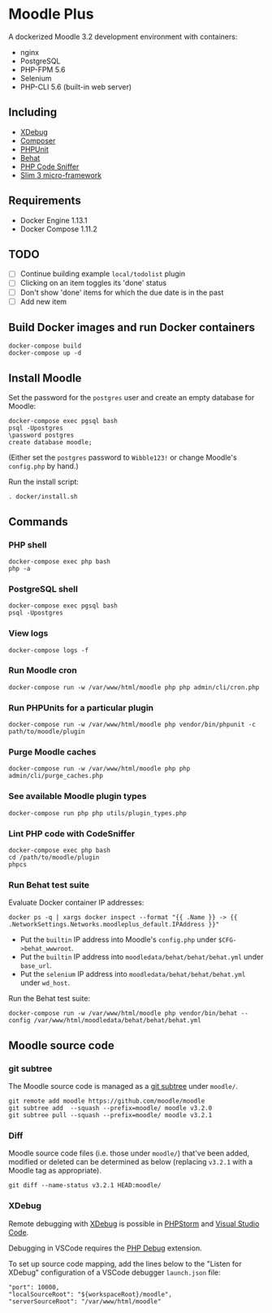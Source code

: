 # Moodle Plus

A dockerized Moodle 3.2 development environment with containers:

* nginx
* PostgreSQL
* PHP-FPM 5.6
* Selenium
* PHP-CLI 5.6 (built-in web server)

## Including

* [XDebug](https://xdebug.org/)
* [Composer](https://getcomposer.org/)
* [PHPUnit](https://docs.moodle.org/dev/PHPUnit)
* [Behat](https://docs.moodle.org/dev/Acceptance_testing)
* [PHP Code Sniffer](https://github.com/squizlabs/PHP_CodeSniffer)
* [Slim 3 micro-framework](https://www.slimframework.com/docs/)

## Requirements

* Docker Engine 1.13.1
* Docker Compose 1.11.2

## TODO

- [ ] Continue building example `local/todolist` plugin
- [ ] Clicking on an item toggles its 'done' status
- [ ] Don't show 'done' items for which the due date is in the past
- [ ] Add new item

## Build Docker images and run Docker containers

```
docker-compose build
docker-compose up -d
```

## Install Moodle

Set the password for the `postgres` user and create an empty database for Moodle:

```
docker-compose exec pgsql bash
psql -Upostgres
\password postgres
create database moodle;
```

(Either set the `postgres` password to `Wibble123!` or change Moodle's `config.php` by hand.)

Run the install script:

```
. docker/install.sh
```

## Commands

### PHP shell

```
docker-compose exec php bash
php -a
```

### PostgreSQL shell

```
docker-compose exec pgsql bash
psql -Upostgres
```

### View logs

```
docker-compose logs -f
```

### Run Moodle cron

```
docker-compose run -w /var/www/html/moodle php php admin/cli/cron.php
```

### Run PHPUnits for a particular plugin

```
docker-compose run -w /var/www/html/moodle php vendor/bin/phpunit -c path/to/moodle/plugin
```

### Purge Moodle caches

```
docker-compose run -w /var/www/html/moodle php php admin/cli/purge_caches.php
```

### See available Moodle plugin types

```
docker-compose run php php utils/plugin_types.php
```

### Lint PHP code with CodeSniffer

```
docker-compose exec php bash
cd /path/to/moodle/plugin
phpcs
```

### Run Behat test suite

Evaluate Docker container IP addresses:

```
docker ps -q | xargs docker inspect --format "{{ .Name }} -> {{ .NetworkSettings.Networks.moodleplus_default.IPAddress }}"
```

* Put the `builtin` IP address into Moodle's `config.php` under `$CFG->behat_wwwroot`.
* Put the `builtin` IP address into `moodledata/behat/behat/behat.yml` under `base_url`.
* Put the `selenium` IP address into `moodledata/behat/behat/behat.yml` under `wd_host`.

Run the Behat test suite:

```
docker-compose run -w /var/www/html/moodle php vendor/bin/behat --config /var/www/html/moodledata/behat/behat/behat.yml
```

## Moodle source code

### git subtree

The Moodle source code is managed as a [git subtree](https://blogs.atlassian.com/2013/05/alternatives-to-git-submodule-git-subtree/) under `moodle/`.

```
git remote add moodle https://github.com/moodle/moodle
git subtree add  --squash --prefix=moodle/ moodle v3.2.0
git subtree pull --squash --prefix=moodle/ moodle v3.2.1
```

### Diff

Moodle source code files (i.e. those under `moodle/`) that've been added, modified or deleted can be determined as below (replacing `v3.2.1` with a Moodle tag as appropriate).

```
git diff --name-status v3.2.1 HEAD:moodle/
```

### XDebug

Remote debugging with [XDebug](https://xdebug.org/) is possible in [PHPStorm](https://www.jetbrains.com/phpstorm/) and [Visual Studio Code](https://code.visualstudio.com/Docs/languages/php).

Debugging in VSCode requires the [PHP Debug](https://marketplace.visualstudio.com/items?itemName=felixfbecker.php-debug) extension.

To set up source code mapping, add the lines below to the "Listen for XDebug" configuration of a VSCode debugger `launch.json` file:

```
"port": 10000,
"localSourceRoot": "${workspaceRoot}/moodle",
"serverSourceRoot": "/var/www/html/moodle"
```
